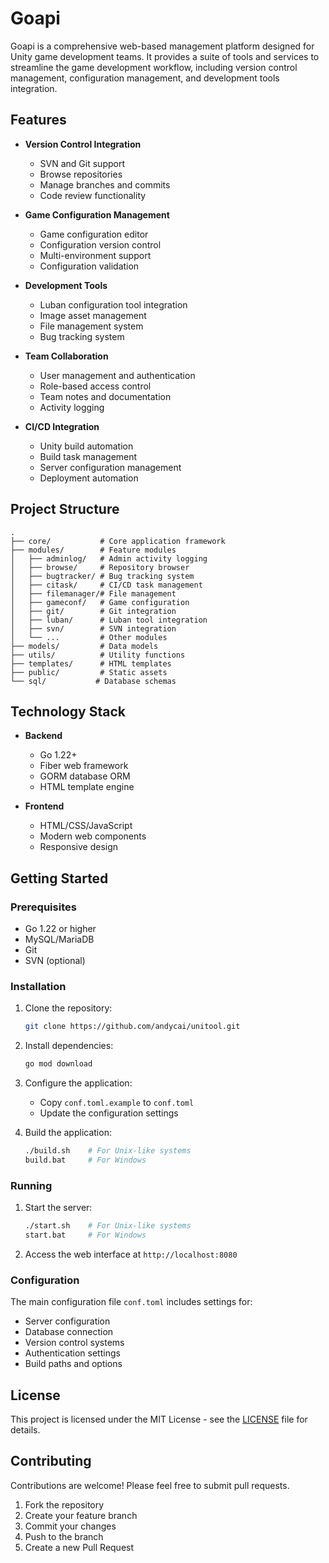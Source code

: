 # Goapi

Goapi is a comprehensive web-based management platform designed for Unity
game development teams. It provides a suite of tools and services to streamline
the game development workflow, including version control management,
configuration management, and development tools integration.

## Features

- **Version Control Integration**
  - SVN and Git support
  - Browse repositories
  - Manage branches and commits
  - Code review functionality

- **Game Configuration Management**
  - Game configuration editor
  - Configuration version control
  - Multi-environment support
  - Configuration validation

- **Development Tools**
  - Luban configuration tool integration
  - Image asset management
  - File management system
  - Bug tracking system

- **Team Collaboration**
  - User management and authentication
  - Role-based access control
  - Team notes and documentation
  - Activity logging

- **CI/CD Integration**
  - Unity build automation
  - Build task management
  - Server configuration management
  - Deployment automation

## Project Structure

```
.
├── core/           # Core application framework
├── modules/        # Feature modules
│   ├── adminlog/   # Admin activity logging
│   ├── browse/     # Repository browser
│   ├── bugtracker/ # Bug tracking system
│   ├── citask/     # CI/CD task management
│   ├── filemanager/# File management
│   ├── gameconf/   # Game configuration
│   ├── git/        # Git integration
│   ├── luban/      # Luban tool integration
│   ├── svn/        # SVN integration
│   └── ...         # Other modules
├── models/         # Data models
├── utils/          # Utility functions
├── templates/      # HTML templates
├── public/         # Static assets
└── sql/           # Database schemas
```

## Technology Stack

- **Backend**
  - Go 1.22+
  - Fiber web framework
  - GORM database ORM
  - HTML template engine

- **Frontend**
  - HTML/CSS/JavaScript
  - Modern web components
  - Responsive design

## Getting Started

### Prerequisites

- Go 1.22 or higher
- MySQL/MariaDB
- Git
- SVN (optional)

### Installation

1. Clone the repository:
   ```bash
   git clone https://github.com/andycai/unitool.git
   ```

2. Install dependencies:
   ```bash
   go mod download
   ```

3. Configure the application:
   - Copy `conf.toml.example` to `conf.toml`
   - Update the configuration settings

4. Build the application:
   ```bash
   ./build.sh    # For Unix-like systems
   build.bat     # For Windows
   ```

### Running

1. Start the server:
   ```bash
   ./start.sh    # For Unix-like systems
   start.bat     # For Windows
   ```

2. Access the web interface at `http://localhost:8080`

### Configuration

The main configuration file `conf.toml` includes settings for:

- Server configuration
- Database connection
- Version control systems
- Authentication settings
- Build paths and options

## License

This project is licensed under the MIT License - see the [LICENSE](LICENSE) file
for details.

## Contributing

Contributions are welcome! Please feel free to submit pull requests.

1. Fork the repository
2. Create your feature branch
3. Commit your changes
4. Push to the branch
5. Create a new Pull Request
